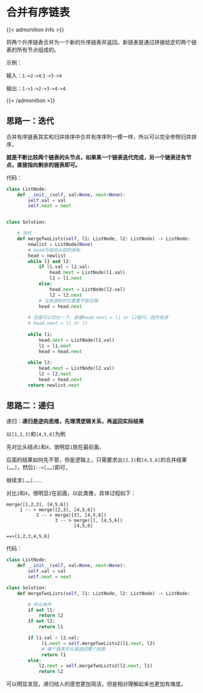 # 合并有序链表


<!--more-->



{{< admonition info >}}

将两个升序链表合并为一个新的升序链表并返回。新链表是通过拼接给定的两个链表的所有节点组成的。 

示例：

输入：`1->2->4`;`1->3->4`

输出：`1->1->2->3->4->4`

{{< /admonition >}}

## 思路一：迭代

合并有序链表其实和归并排序中合并有序序列一模一样，所以可以完全参照归并排序，

**就是不断比较两个链表的头节点，如果某一个链表迭代完成，另一个链表还有节点，直接指向剩余的链表即可。**

代码：

```python
class ListNode:
    def __init__(self, val=None, next=None):
        self.val = val
        self.next = next


class Solution:

    # 迭代
    def mergeTwoLists(self, l1: ListNode, l2: ListNode) -> ListNode:
        newlist = ListNode(None)
        # head为指向头部的游标
        head = newlist
        while l1 and l2:
            if l1.val < l2.val:
                head.next = ListNode(l1.val)
                l1 = l1.next
            else:
                head.next = ListNode(l2.val)
                l2 = l2.next
            # 注意游标的位置要不断后移
            head = head.next
        
        # 这里可以优化一下，直接head.next = l1 or l2就行，因为有序
        # head.next = l1 or l2
        
        while l1:
            head.next = ListNode(l1.val)
            l1 = l1.next
            head = head.next
            
        while l2:
            head.next = ListNode(l2.val)
            l2 = l2.next
            head = head.next
        return newlist.next
```

## 思路二：递归

递归：**递归是逆向思维，先理清逻辑关系，再返回实际结果**

以`[1,2,3]`和`[4,5,6]`为例

先对比头结点`1`和`4`，很明显`1`放在最前面，

后面的结果如何先不管，但是逻辑上，只需要求出`[2,3]`和`[4,5,6]`的合并结果`[……]`，然后`1-->[……]`即可，

继续求`[……]`……

对比`2`和`4`，很明显`2`在前面，以此类推，具体过程如下：

```
merge([1,2,3], [4,5,6])
     1 -- > merge([2,3], [4,5,6])
​           2 -- > merge([3], [4,5,6])
​                  3 -- > merge([], [4,5,6])
​                         [4,5,6]

==>[1,2,3,4,5,6]
```

代码：

```python
class ListNode:
    def __init__(self, val=None, next=None):
        self.val = val
        self.next = next

class Solution:
    def mergeTwoLists(self, l1: ListNode, l2: ListNode) -> ListNode:

        # 终止条件
        if not l1:
            return l2
        if not l2:
            return l1

        if l1.val < l2.val:
             l1.next = self.mergeTwoLists2(l1.next, l2)
             # 哪个链表开头就返回哪个链表
             return l1
        else:
            l2.next = self.mergeTwoLists2(l2.next, l1)
            return l2
```

可以明显发现，递归给人的感觉更加简洁，但是相对理解起来也更加有难度。
